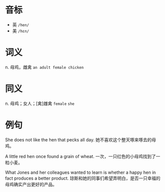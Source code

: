 # 音标

- 英 `/hen/`
- 美 `/hɛn/`

# 词义

n. 母鸡，雌禽
`an adult female chicken`

# 同义

n. 母鸡；女人；[禽]雌禽
`female` `she`

# 例句

She does not like the hen that pecks all day.
她不喜欢这个整天啄来啄去的母鸡。

A little red hen once found a grain of wheat.
一次，一只红色的小母鸡找到了一粒小麦。

What Jones and her colleagues wanted to learn is whether a happy hen in fact produces a better product.
琼斯和她的同事们希望弄明白，是否一只幸福的母鸡确实产出更好的产品。


